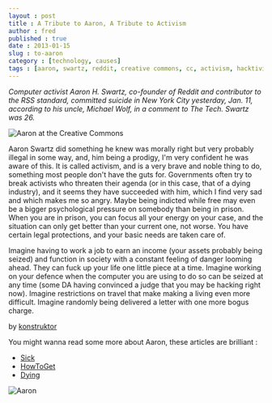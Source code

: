 ```yaml
---
layout : post
title : A Tribute to Aaron, A Tribute to Activism
author : fred
published : true
date : 2013-01-15
slug : to-aaron
category : [technology, causes]
tags : [aaron, swartz, reddit, creative commons, cc, activism, hacktivism]
---
```

_Computer activist Aaron H. Swartz, co-founder of Reddit and contributor to the RSS standard, committed suicide in New York City yesterday, Jan. 11, according to his uncle, Michael Wolf, in a comment to The Tech. Swartz was 26._

![Aaron at the Creative Commons](http://farm4.staticflickr.com/3258/3111021669_6c0a38faa0_b.jpg)

Aaron Swartz did something he knew was morally right but very probably illegal in some way, and, him being a prodigy, I'm very confident he was aware of this. It is called activism, and is a very brave and noble thing to do, something most people don't have the guts for. Governments often try to break activists who threaten their agenda (or in this case, that of a dying industry), and it seems they have succeeded with him, which I find very sad and which makes me so angry.
Maybe being indicted while free may even be a bigger psychological pressure on somebody than being in prison. When you are in prison, you can focus all your energy on your case, and the situation can only get better than your current one, not worse. You have certain legal protections, and your basic needs are taken care of.

Imagine having to work a job to earn an income (your assets probably being seized) and function in society with a constant feeling of danger looming ahead. They can fuck up your life one little piece at a time. Imagine working on your defence when the computer you are using to do so can be seized at any time (some DA having convinced a judge that you may be hacking right now). Imagine restrictions on travel that make making a living even more difficult. Imagine randomly being delivered a letter with one more bogus charge.

by [konstruktor](http://news.ycombinator.com/item?id=5047394)

You might wanna read some more about Aaron, these articles are brilliant :

- [Sick](http://www.aaronsw.com/weblog/verysick)
- [HowToGet](http://thequeue.org/cr?id=https%3A%2F%2Faaronsw.jottit.com%2Fhowtoget&title=Aaron+Swartz%3A+howtoget)
- [Dying](http://www.aaronsw.com/weblog/dying)

![Aaron](http://cl.ly/M9KI/Image%202013.01.12%205:53:29%20PM.png)